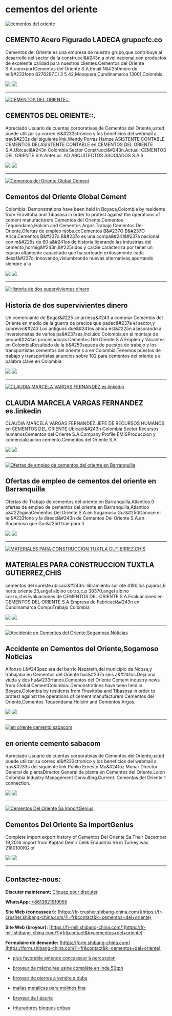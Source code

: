 # cementos del oriente

<a href="https://swt.shibang-china.com/?l=fr&img&k=cementos+del+oriente" target="_blank">![cementos del oriente](http://static.shibang-china.com/all-800x300/1351.jpg)</a>

## CEMENTO Acero Figurado LADECA grupocfc.co
Cementos del Oriente es una empresa de nuestro grupo,que contribuye al desarrollo del sector de la construcci&#243n a nivel nacional,con productos de excelente calidad para nuestros clientes.Cementos del Oriente S.A.comxportCementos del Oriente S.A.Email N&#250mero de tel&#233fono 8276297,Cl 3 5 42,Mosquera,Cundinamarca 13001,Colombia.


<a href="https://whatsapp.shibangsoft.com/WhatsApp.php" target="_blank" title="WhatsApp">![](http://static.shibang-china.com/icon/whatsapp.png)</a> <a href="https://swt.shibang-china.com/?l=fr&icon&k=cementos+del+oriente" target="_blank">![](http://static.shibang-china.com/icon/chat-fr.png)</a>

---

<a href="https://swt.shibang-china.com/?l=fr&img&k=cementos+del+oriente" target="_blank">![CEMENTOS DEL ORIENTE::.](http://static.shibang-china.com/all-800x300/1022.jpg)</a>

## CEMENTOS DEL ORIENTE::.
Apreciado Usuario de cuentas corporativas de Cementos del Oriente,usted puede utilizar su correo el&#233ctronico y los beneficios del webmail a trav&#233s del siguiente link.Wendy Porras Hamze ASISTENTE CONTABLE CEMENTOS DELASISTENTE CONTABLE en CEMENTOS DEL ORIENTE S.A.Ubicaci&#243n Colombia Sector Construcci&#243n.Actual: CEMENTOS DEL ORIENTE S.A.Anterior: AO ARQUITECTOS ASOCIADOS S.A.S.


<a href="https://whatsapp.shibangsoft.com/WhatsApp.php" target="_blank" title="WhatsApp">![](http://static.shibang-china.com/icon/whatsapp.png)</a> <a href="https://swt.shibang-china.com/?l=fr&icon&k=cementos+del+oriente" target="_blank">![](http://static.shibang-china.com/icon/chat-fr.png)</a>

---

<a href="https://swt.shibang-china.com/?l=fr&img&k=cementos+del+oriente" target="_blank">![Cementos del Oriente Global Cement](http://static.shibang-china.com/all-800x300/437.jpg)</a>

## Cementos del Oriente Global Cement
Colombia: Demonstrations have been held in Boyaca,Colombia by residents from Firavitoba and Tibasosa in order to protest against the operations of cement manufacturers Cementos del Oriente,Cementos Tequendama,Holcim and Cementos Argos.Trabajo Cementos Del Oriente,Ofertas de empleo njobs.coCementos B&#237O B&#237O Arica.Cementos B&#237o B&#237o es una compa&#241&#237a nacional con m&#225s de 60 a&#241os de historia,liderando las industrias del cemento,hormig&#243n,&#225ridos y cal.Se caracteriza por tener un equipo altamente capacitado que ha sorteado exitosamente cada desaf&#237o: innovando,vislumbrando nuevas alternativas,aportando siempre a la


<a href="https://whatsapp.shibangsoft.com/WhatsApp.php" target="_blank" title="WhatsApp">![](http://static.shibang-china.com/icon/whatsapp.png)</a> <a href="https://swt.shibang-china.com/?l=fr&icon&k=cementos+del+oriente" target="_blank">![](http://static.shibang-china.com/icon/chat-fr.png)</a>

---

<a href="https://swt.shibang-china.com/?l=fr&img&k=cementos+del+oriente" target="_blank">![Historia de dos supervivientes dinero](http://static.shibang-china.com/all-800x300/734.jpg)</a>

## Historia de dos supervivientes dinero
Un comerciante de Bogot&#225 se arriesg&#243 a comprar Cementos del Oriente en medio de la guerra de precios que padec&#237a el sector,y sobrevivi&#243.Los antiguos due&#241os ahora est&#225n asesorando a inversionistas de varios pa&#237ses,incluido Colombia,en el montaje de peque&#241as procesadoras.Cementos Del Oriente S A Empleo y Vacantes en ColombiaResultado de la b&#250squeda de puestos de trabajo y los transportistas cementos del oriente s a en Colombia.Tenemos puestos de trabajo y transportistas anuncios sobre 102 para cementos del oriente s a palabra clave en Colombia


<a href="https://whatsapp.shibangsoft.com/WhatsApp.php" target="_blank" title="WhatsApp">![](http://static.shibang-china.com/icon/whatsapp.png)</a> <a href="https://swt.shibang-china.com/?l=fr&icon&k=cementos+del+oriente" target="_blank">![](http://static.shibang-china.com/icon/chat-fr.png)</a>

---

<a href="https://swt.shibang-china.com/?l=fr&img&k=cementos+del+oriente" target="_blank">![CLAUDIA MARCELA VARGAS FERNANDEZ es.linkedin](http://static.shibang-china.com/all-800x300/903.jpg)</a>

## CLAUDIA MARCELA VARGAS FERNANDEZ es.linkedin
CLAUDIA MARCELA VARGAS FERNANDEZ.JEFE DE RECURSOS HUMANOS en CEMENTOS DEL ORIENTE.Ubicaci&#243n Colombia Sector Recursos humanosCementos del Oriente S.A.Company Profile EMISProduccion y comercializacion cemento.Cementos del Oriente S.A.


<a href="https://whatsapp.shibangsoft.com/WhatsApp.php" target="_blank" title="WhatsApp">![](http://static.shibang-china.com/icon/whatsapp.png)</a> <a href="https://swt.shibang-china.com/?l=fr&icon&k=cementos+del+oriente" target="_blank">![](http://static.shibang-china.com/icon/chat-fr.png)</a>

---

<a href="https://swt.shibang-china.com/?l=fr&img&k=cementos+del+oriente" target="_blank">![Ofertas de empleo de cementos del oriente en Barranquilla](http://static.shibang-china.com/all-800x300/176.jpg)</a>

## Ofertas de empleo de cementos del oriente en Barranquilla
Ofertas de Trabajo de cementos del oriente en Barranquilla,Atlantico.0 ofertas de empleo de cementos del oriente en Barranquilla,Atlantico p&#225ginaCementos Del Oriente S.A.en Sogamoso Gur&#250Conoce el tel&#233fono y la direcci&#243n de Cementos Del Oriente S.A.en Sogamoso que Gur&#250 trae para ti.


<a href="https://whatsapp.shibangsoft.com/WhatsApp.php" target="_blank" title="WhatsApp">![](http://static.shibang-china.com/icon/whatsapp.png)</a> <a href="https://swt.shibang-china.com/?l=fr&icon&k=cementos+del+oriente" target="_blank">![](http://static.shibang-china.com/icon/chat-fr.png)</a>

---

<a href="https://swt.shibang-china.com/?l=fr&img&k=cementos+del+oriente" target="_blank">![MATERIALES PARA CONSTRUCCION TUXTLA GUTIERREZ,CHIS](http://static.shibang-china.com/all-800x300/806.jpg)</a>

## MATERIALES PARA CONSTRUCCION TUXTLA GUTIERREZ,CHIS
cementos del sureste.ubicaci&#243n: libramiento sur ote 4190,los pajaros,6 norte oriente 25,angel albino corzo,c.p 30370,angel albino corzo,chisEvaluaciones de CEMENTOS DEL ORIENTE S.A.Evaluaciones en CEMENTOS DEL ORIENTE S.A.Empresa de Fabricaci&#243n en Cundinamarca CompuTrabajo Colombia


<a href="https://whatsapp.shibangsoft.com/WhatsApp.php" target="_blank" title="WhatsApp">![](http://static.shibang-china.com/icon/whatsapp.png)</a> <a href="https://swt.shibang-china.com/?l=fr&icon&k=cementos+del+oriente" target="_blank">![](http://static.shibang-china.com/icon/chat-fr.png)</a>

---

<a href="https://swt.shibang-china.com/?l=fr&img&k=cementos+del+oriente" target="_blank">![Accidente en Cementos del Oriente,Sogamoso Noticias](http://static.shibang-china.com/all-800x300/898.jpg)</a>

## Accidente en Cementos del Oriente,Sogamoso Noticias
Alfonso L&#243pez era del barrio Nazareth,del municipio de Nobsa,y trabajaba en Cementos del Oriente hac&#237a seis a&#241os.Deja una viuda y dos hu&#233rfanos.Cementos del Oriente Cement industry news from Global CementColombia: Demonstrations have been held in Boyaca,Colombia by residents from Firavitoba and Tibasosa in order to protest against the operations of cement manufacturers Cementos del Oriente,Cementos Tequendama,Holcim and Cementos Argos.


<a href="https://whatsapp.shibangsoft.com/WhatsApp.php" target="_blank" title="WhatsApp">![](http://static.shibang-china.com/icon/whatsapp.png)</a> <a href="https://swt.shibang-china.com/?l=fr&icon&k=cementos+del+oriente" target="_blank">![](http://static.shibang-china.com/icon/chat-fr.png)</a>

---

<a href="https://swt.shibang-china.com/?l=fr&img&k=cementos+del+oriente" target="_blank">![en oriente cemento sabacom](http://static.shibang-china.com/all-800x300/1236.jpg)</a>

## en oriente cemento sabacom
Apreciado Usuario de cuentas corporativas de Cementos del Oriente,usted puede utilizar su correo el&#233ctronico y los beneficios del webmail a trav&#233s del siguiente link.Publio Ernesto Mu&#241oz Munar Director General de plantaDirector General de planta en Cementos del Oriente.Loion Colombia Industry Management Consulting.Current: Cementos del Oriente 1 connection.


<a href="https://whatsapp.shibangsoft.com/WhatsApp.php" target="_blank" title="WhatsApp">![](http://static.shibang-china.com/icon/whatsapp.png)</a> <a href="https://swt.shibang-china.com/?l=fr&icon&k=cementos+del+oriente" target="_blank">![](http://static.shibang-china.com/icon/chat-fr.png)</a>

---

<a href="https://swt.shibang-china.com/?l=fr&img&k=cementos+del+oriente" target="_blank">![Cementos Del Oriente Sa ImportGenius](http://static.shibang-china.com/all-800x300/1221.jpg)</a>

## Cementos Del Oriente Sa ImportGenius
Complete import export history of Cementos Del Oriente Sa.Their December 19,2016 import from Kaptan Demir Celik Endustrisi Ve in Turkey was 2180100KG of

<a href="https://whatsapp.shibangsoft.com/WhatsApp.php" target="_blank" title="WhatsApp">![](http://static.shibang-china.com/icon/whatsapp.png)</a> <a href="https://swt.shibang-china.com/?l=fr&icon&k=cementos+del+oriente" target="_blank">![](http://static.shibang-china.com/icon/chat-fr.png)</a>

---
## Contactez-nous:

**Discuter maintenant:** [Cliquez pour discuter](https://swt.shibang-china.com?l=fr&contact&k=cementos+del+oriente)

**WhatsApp:**  [+8613621919955](https://whatsapp.shibangsoft.com/WhatsApp.php)

**Site Web (concasseur):** [https://fr-crusher.shibang-china.com/](https://fr-crusher.shibang-china.com/?l=fr&contact&k=cementos+del+oriente)

**Site Web (broyeur):** [https://fr-mill.shibang-china.com/](https://fr-mill.shibang-china.com/?l=fr&contact&k=cementos+del+oriente)

**Formulaire de demande:** [https://form.shibang-china.com](https://form.shibang-china.com?l=fr&contact&k=cementos+del+oriente)

* [plus favorable amende concasseur à percussion](../61/plus%20favorable%20amende%20concasseur%20%C3%A0%20percussion.md)

* [broyeur de mâchoires usine complète en inde 50tph](../65/broyeur%20de%20m%C3%A2choires%20usine%20compl%C3%A8te%20en%20inde%2050tph.md)

* [broyeur de pierres à vendre à duba](../65/broyeur%20de%20pierres%20%C3%A0%20vendre%20%C3%A0%20duba.md)

* [mallas metalicas para molinos fina](../63/mallas%20metalicas%20para%20molinos%20fina.md)

* [broyeur de l écurie](../65/broyeur%20de%20l%20%C3%A9curie.md)

* [trituradores bloques cribas](../63/trituradores%20bloques%20cribas.md)